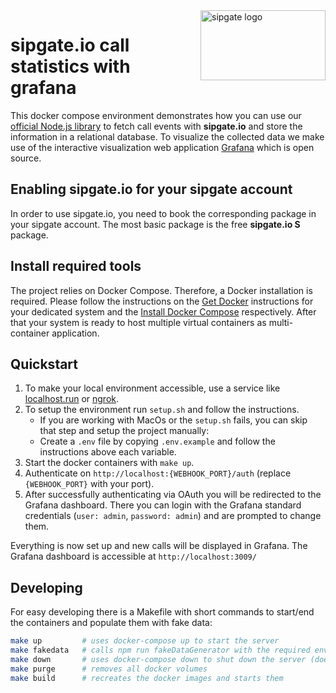 <img src="https://www.sipgatedesign.com/wp-content/uploads/wort-bildmarke_positiv_2x.jpg" alt="sipgate logo" title="sipgate" align="right" height="112" width="200"/>

# sipgate.io call statistics with grafana

This docker compose environment demonstrates how you can use our [official Node.js library](https://github.com/sipgate-io/sipgateio-node) to fetch call events with **sipgate.io** and store the information in a relational database. To visualize the collected data we make use of the interactive visualization web application [Grafana](https://grafana.com/) which is open source.

## Enabling sipgate.io for your sipgate account

In order to use sipgate.io, you need to book the corresponding package in your sipgate account. The most basic package is the free **sipgate.io S** package.

## Install required tools

The project relies on Docker Compose. Therefore, a Docker installation is required. Please follow the instructions on the [Get Docker](https://docs.docker.com/get-docker/) instructions for your dedicated system and the [Install Docker Compose](https://docs.docker.com/compose/install/) respectively. After that your system is ready to host multiple virtual containers as multi-container application.

## Quickstart

1. To make your local environment accessible, use a service like [localhost.run](https://localhost.run/) or [ngrok](https://ngrok.com/).
2. To setup the environment run `setup.sh` and follow the instructions.
    - If you are working with MacOs or the `setup.sh` fails, you can skip that step and setup the project manually:
    - Create a `.env` file by copying `.env.example` and follow the instructions above each variable.
3. Start the docker containers with `make up`.
4. Authenticate on `http://localhost:{WEBHOOK_PORT}/auth` (replace `{WEBHOOK_PORT}` with your port).
5. After successfully authenticating via OAuth you will be redirected to the Grafana dashboard.
There you can login with the Grafana standard credentials (`user: admin`, `password: admin`) and are prompted to change them.

Everything is now set up and new calls will be displayed in Grafana.
The Grafana dashboard is accessible at `http://localhost:3009/`

## Developing

For easy developing there is a Makefile with short commands to start/end the containers and populate them with fake data:

```bash
make up         # uses docker-compose up to start the server
make fakedata   # calls npm run fakeDataGenerator with the required environment variables
make down       # uses docker-compose down to shut down the server (does not delete volumes)
make purge      # removes all docker volumes
make build      # recreates the docker images and starts them
```
